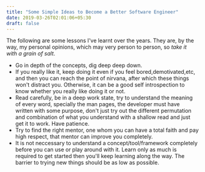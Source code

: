 ```yaml
---
title: "Some Simple Ideas to Become a Better Software Engineer"
date: 2019-03-26T02:01:06+05:30
draft: false
---
```


The following are some lessons I've learnt over the years. They are, by the way, my personal opinions, which may very person to person, so *take it with a grain of salt*.  
* Go in depth of the concepts, dig deep deep down.  
* If you really like it, keep doing it even if you feel bored,demotivated,etc, and then you can reach the point of nirvana, after which these things won't distract you. Otherwise, it can be a good self introspection to know whether you really like doing it or not.  
* Read carefully, be in a deep work state, try to understand the meaning of every word, specially the man pages, the developer must have written with some purpose, don't just try out the different permutation and combination of what you understand with a shallow read and just get it to work. Have patience.  
* Try to find the right mentor, one whom you can have a total faith and pay high respect, that mentor can improve you completely.  
* It is not neccessary to understand a concept/tool/framework completely before you can use or play around with it. Learn only as much is required to get started then you'll keep learning along the way. The barrier to trying new things should be as low as possible.  
